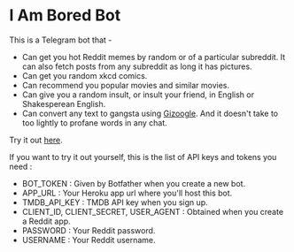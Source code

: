 # I Am Bored Bot

This is a Telegram bot that -

- Can get you hot Reddit memes by random or of a particular subreddit. It can also fetch posts from any subreddit as long it has pictures.
- Can get you random xkcd comics.
- Can recommend you popular movies and similar movies.
- Can give you a random insult, or insult your friend, in English or Shakesperean English.
- Can convert any text to gangsta using [Gizoogle](http://www.gizoogle.net/textilizer.php).
  And it doesn't take to too lightly to profane words in any chat.

Try it out [here](https://t.me/i_am_bored_bot).

If you want to try it out yourself, this is the list of API keys and tokens you need :

- BOT_TOKEN : Given by Botfather when you create a new bot.
- APP_URL : Your Heroku app url where you'll host this bot.
- TMDB_API_KEY : TMDB API key when you sign up.
- CLIENT_ID, CLIENT_SECRET, USER_AGENT : Obtained when you create a Reddit app.
- PASSWORD : Your Reddit password.
- USERNAME : Your Reddit username.
